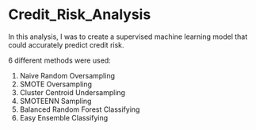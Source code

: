 # Credit_Risk_Analysis


In this analysis, I was to create a supervised machine learning model that could accurately predict credit risk. 

6 different methods were used:

1. Naive Random Oversampling
2. SMOTE Oversampling
3. Cluster Centroid Undersampling
4. SMOTEENN Sampling
5. Balanced Random Forest Classifying
6. Easy Ensemble Classifying
